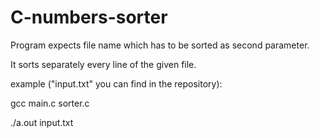 # C-numbers-sorter
<p>
  Program expects file name which has to be sorted as second parameter.
</p>
<p>
  It sorts separately every line of the given file.
</p>

<p>
  example ("input.txt" you can find in the repository):
</p>
<p>
  gcc main.c sorter.c
</p>
<p>
  ./a.out input.txt
</p>
